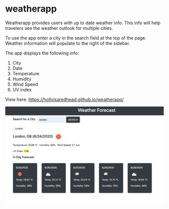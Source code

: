 # weatherapp
Weatherapp provides users with up to date weather info. This info will help travelers see the weather outlook for multiple cities. 

To use the app enter a city in the search field at the top of the page. Weather information will populate to the right of the sidebar. 

The app displays the following info: 
1. City
2. Date
3. Temperature 
4. Humidity 
5. Wind Speed
6. UV index 

View here: https://hollyisaredhead.github.io/weatherapp/

![WeatherApp](WeatherView.png)
